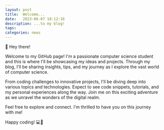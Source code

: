```yaml
---
layout: post
title:  Welcome...
date:   2023-06-07 18:12:16
description: ...to my blog!
tags: 
categories: news
---
```

👋 Hey there!

Welcome to my GitHub page! I'm a passionate computer science student and this is where I'll be showcasing my ideas and projects. Through my blog, I'll be sharing insights, tips, and my journey as I explore the vast world of computer science.

From coding challenges to innovative projects, I'll be diving deep into various topics and technologies. Expect to see code snippets, tutorials, and my personal experiences along the way. Join me on this exciting adventure as we unravel the wonders of the digital realm.

Feel free to explore and connect. I'm thrilled to have you on this journey with me!

Happy coding! 💻🚀